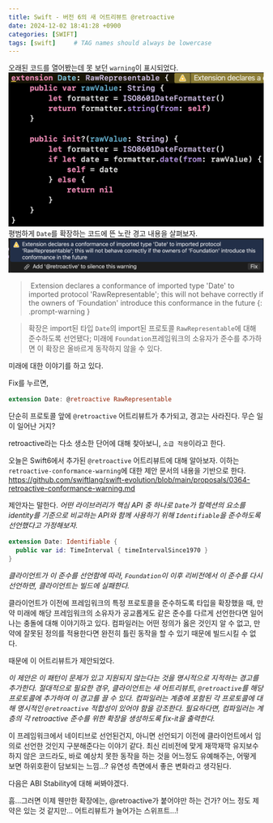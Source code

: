 ```yaml
---
title: Swift - 버전 6의 새 어트리뷰트 @retroactive
date: 2024-12-02 18:41:28 +0900
categories: [SWIFT]
tags: [swift]     # TAG names should always be lowercase
---
```

오래된 코드를 열어봤는데 못 보던 `warning`이 표시되었다.
![image](/assets/img/retroactive_1.png)
평범하게 `Date`를 확장하는 코드에 뜬 노란 경고
내용을 살펴보자.
![image](/assets/img/retroactive_2.png)
> Extension declares a conformance of imported type 'Date' to imported protocol 'RawRepresentable'; this will not behave correctly if the owners of 'Foundation' introduce this conformance in the future
{: .prompt-warning }

> 확장은 import된 타입 `Date`의 import된 프로토콜 `RawRepresentable`에 대해 준수하도록 선언됐다; 미래에 `Foundation`프레임워크의 소유자가 준수를 추가하면 이 확장은 올바르게 동작하지 않을 수 있다.

미래에 대한 이야기를 하고 있다.

Fix를 누르면,

```Swift
extension Date: @retroactive RawRepresentable
```
단순히 프로토콜 앞에 `@retroactive` 어트리뷰트가 추가되고, 경고는 사라진다.
무슨 일이 일어난 거지?

retroactive라는 다소 생소한 단어에 대해 찾아보니, `소급 적용`이라고 한다.

오늘은 Swift6에서 추가된 `@retroactive` 어트리뷰트에 대해 알아보자.
이하는 `retroactive-conformance-warning`에 대한 제안 문서의 내용을 기반으로 한다.
https://github.com/swiftlang/swift-evolution/blob/main/proposals/0364-retroactive-conformance-warning.md

제안자는 말한다.
_어떤 라이브러리가 핵심 API 중 하나로 `Date`가 컬렉션의 요소를 identity를 기준으로 비교하는 API와 함께 사용하기 위해 `Identifiable`을 준수하도록 선언했다고 가정해보자._
```Swift
extension Date: Identifiable {
  public var id: TimeInterval { timeIntervalSince1970 }
}
```
_클라이언트가 이 준수를 선언함에 따라, `Foundation`이 이후 리비전에서 이 준수를 다시 선언하면, 클라이언트는 빌드에 실패한다._

클라이언트가 이전에 프레임워크의 특정 프로토콜을 준수하도록 타입을 확장했을 때, 만약 미래에 해당 프레임워크의 소유자가 공교롭게도 같은 준수를 다르게 선언한다면 일어나는 충돌에 대해 이야기하고 있다. 컴파일러는 어떤 정의가 옳은 것인지 알 수 없고, 만약에 잘못된 정의를 적용한다면 완전히 틀린 동작을 할 수 있기 때문에 빌드시킬 수 없다.

때문에 이 어트리뷰트가 제안되었다.

_이 제안은 이 패턴이 문제가 있고 지원되지 않는다는 것을 명시적으로 지적하는 경고를 추가한다.
절대적으로 필요한 경우, 클라이언트는 새 어트리뷰트, `@retroactive`를 해당 프로토콜에 추가하여 이 경고를 끌 수 있다._
_컴파일러는 계층에 포함된 각 프로토콜에 대해 명시적인 `@retroactive` 적합성이 있어야 함을 강조한다. 필요하다면, 컴파일러는 계층의 각 retroactive 준수를 위한 확장을 생성하도록 fix-it을 출력한다._

이 프레임워크에서 네이티브로 선언된건지, 아니면 선언되기 이전에 클라이언트에서 임의로 선언한 것인지 구분해준다는 이야기 같다. 최신 리비전에 맞게 재깍재깍 유지보수하지 않은 코드라도, 바로 예상치 못한 동작을 하는 것을 어느정도 유예해주는, 어떻게 보면 하위호환이 담보되는 느낌...? 유연성 측면에서 좋은 변화라고 생각된다.

다음은 ABI Stability에 대해 써봐야겠다.

흠...그러면 이제 웬만한 확장에는, @retroactive가 붙어야만 하는 건가? 어느 정도 제약은 있는 것 같지만... 어트리뷰트가 늘어가는 스위프트...!
